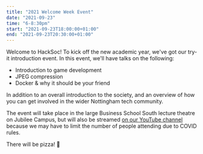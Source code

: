```yaml
---
title: "2021 Welcome Week Event"
date: "2021-09-23"
time: "6-8:30pm"
start: "2021-09-23T18:00:00+01:00"
end: "2021-09-23T20:30:00+01:00"
---
```


Welcome to HackSoc! To kick off the new academic year, we've got our try-it introduction event. In this event, we'll have talks on the following:

+ Introduction to game development
+ JPEG compression
+ Docker & why it should be your friend

In addition to an overall introduction to the society, and an overview of how you can get involved in the wider Nottingham tech community.

The event will take place in the large Business School South lecture theatre on Jubilee Campus, but will also be streamed [on our YouTube channel](https://www.youtube.com/channel/UC3cq7pgEjandUq9UHpEHaKw) because we may have to limit the number of people attending due to COVID rules.

There will be pizza! 🍕
